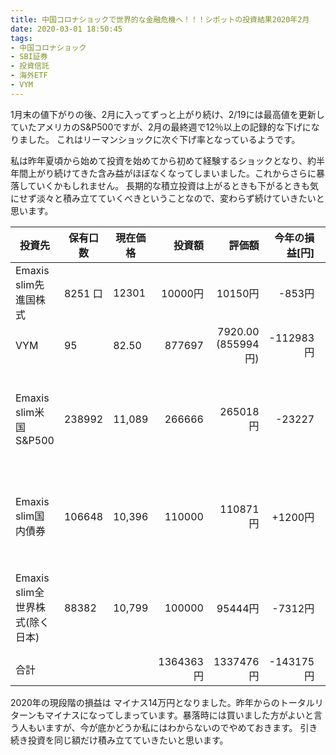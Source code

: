 ```yaml
---
title: 中国コロナショックで世界的な金融危機へ！！！シポットの投資結果2020年2月
date: 2020-03-01 18:50:45
tags:
- 中国コロナショック
- SBI証券
- 投資信託
- 海外ETF
- VYM
---
```


1月末の値下がりの後、2月に入ってずっと上がり続け、2/19には最高値を更新していたアメリカのS&P500ですが、2月の最終週で12％以上の記録的な下げになりました。
これはリーマンショックに次ぐ下げ率となっているようです。

私は昨年夏頃から始めて投資を始めてから初めて経験するショックとなり、約半年間上がり続けてきた含み益がほぼなくなってしまいました。これからさらに暴落していくかもしれません。
長期的な積立投資は上がるときも下がるときも気にせず淡々と積み立てていくべきということなので、変わらず続けていきたいと思います。

|投資先|保有口数|現在価格|投資額|評価額|今年の損益[円]|利回り|備考|
|----|-----|----|----:|-----:|----:|----:|----|
|Emaxis slim先進国株式|8251 口|	12301|	10000円|	10150円| -853円|-8.53%||
|VYM|95	| 82.50 | 877697	|7920.00 (855994円)| -112983円|-12.87%||
|Emaxis slim米国S&P500|238992|11,089|266666|265018 円|-23227|-8.71%|毎月3万3333円積み立てます(NISA)|
|Emaxis slim国内債券|106648|10,396|110000|110871円|+1200円|1.09%|毎月2万5000円積み立てます|
|Emaxis slim全世界株式(除く日本)|88382|10,799|100000|95444円|-7312円|-7.31%|毎月2万5000円積み立てます|
|合計|||1364363 円|1337476 円| -143175 円|-10.49%||

2020年の現段階の損益は マイナス14万円となりました。昨年からのトータルリターンもマイナスになってしまっています。暴落時には買いました方がよいと言う人もいますが、今が底かどうか私にはわからないのでやめておきます。
引き続き投資を同じ額だけ積み立てていきたいと思います。
